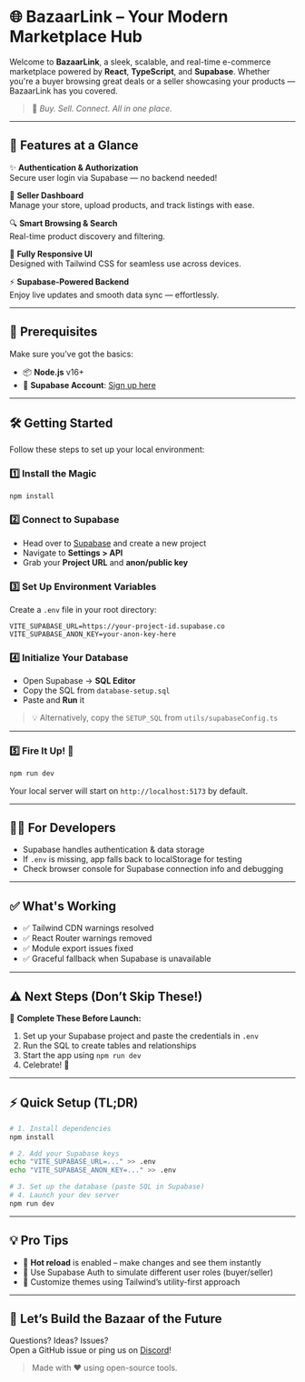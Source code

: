 # 🌐 BazaarLink – Your Modern Marketplace Hub

Welcome to **BazaarLink**, a sleek, scalable, and real-time e-commerce marketplace powered by **React**, **TypeScript**, and **Supabase**. Whether you're a buyer browsing great deals or a seller showcasing your products — BazaarLink has you covered.

> 🛝️ *Buy. Sell. Connect. All in one place.*

---

## 🚀 Features at a Glance

✨ **Authentication & Authorization**\
Secure user login via Supabase — no backend needed!

🛒 **Seller Dashboard**\
Manage your store, upload products, and track listings with ease.

🔍 **Smart Browsing & Search**\
Real-time product discovery and filtering.

📱 **Fully Responsive UI**\
Designed with Tailwind CSS for seamless use across devices.

⚡ **Supabase-Powered Backend**\
Enjoy live updates and smooth data sync — effortlessly.

---

## 🔧 Prerequisites

Make sure you’ve got the basics:

- 📦 **Node.js** v16+
- 🔑 **Supabase Account**: [Sign up here](https://supabase.com)

---

## 🛠️ Getting Started

Follow these steps to set up your local environment:

### 1️⃣ Install the Magic

```bash
npm install
```

### 2️⃣ Connect to Supabase

- Head over to [Supabase](https://supabase.com) and create a new project
- Navigate to **Settings > API**
- Grab your **Project URL** and **anon/public key**

### 3️⃣ Set Up Environment Variables

Create a `.env` file in your root directory:

```env
VITE_SUPABASE_URL=https://your-project-id.supabase.co
VITE_SUPABASE_ANON_KEY=your-anon-key-here
```

### 4️⃣ Initialize Your Database

- Open Supabase → **SQL Editor**
- Copy the SQL from `database-setup.sql`
- Paste and **Run** it

> 💡 Alternatively, copy the `SETUP_SQL` from `utils/supabaseConfig.ts`

---

### 5️⃣ Fire It Up! 🚀

```bash
npm run dev
```

Your local server will start on `http://localhost:5173` by default.

---

## 👩‍💻 For Developers

- Supabase handles authentication & data storage
- If `.env` is missing, app falls back to localStorage for testing
- Check browser console for Supabase connection info and debugging

---

## ✅ What's Working

- ✅ Tailwind CDN warnings resolved
- ✅ React Router warnings removed
- ✅ Module export issues fixed
- ✅ Graceful fallback when Supabase is unavailable

---

## ⚠️ Next Steps (Don’t Skip These!)

🧩 **Complete These Before Launch:**

1. Set up your Supabase project and paste the credentials in `.env`
2. Run the SQL to create tables and relationships
3. Start the app using `npm run dev`
4. Celebrate! 🎉

---

## ⚡ Quick Setup (TL;DR)

```bash
# 1. Install dependencies
npm install

# 2. Add your Supabase keys
echo "VITE_SUPABASE_URL=..." >> .env
echo "VITE_SUPABASE_ANON_KEY=..." >> .env

# 3. Set up the database (paste SQL in Supabase)
# 4. Launch your dev server
npm run dev
```

---

## 💡 Pro Tips

- 🔄 **Hot reload** is enabled – make changes and see them instantly
- 🧪 Use Supabase Auth to simulate different user roles (buyer/seller)
- 🌙 Customize themes using Tailwind’s utility-first approach

---

## 🙌 Let’s Build the Bazaar of the Future

Questions? Ideas? Issues?\
Open a GitHub issue or ping us on [Discord](https://discord.supabase.com)!

> Made with ❤️ using open-source tools.

